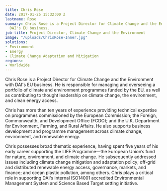 ```yaml
---
title: Chris Rose
date: 2017-01-25 15:32:00 Z
lastname: Rose
summary: Chris Rose is a Project Director for Climate Change and the Environment with
  DAI's EU business.
job-title: Project Director, Climate Change and the Environment
image: "/uploads/ChrisRose-Inner.jpg"
solutions:
- Environment
- Energy
- Climate Change Adaptation and Mitigation
regions:
- Worldwide
---
```


Chris Rose is a Project Director for Climate Change and the Environment with DAI's EU business. He is responsible for managing and overseeing a portfolio of climate and environment programmes funded by the EU, as well as contributing to thought leadership on climate change, the environment, and clean energy access. 

Chris has more than ten years of experience providing technical expertise on programmes commissioned by the European Commission; the Foreign, Commonwealth, and Development Office (FCDO); and the U.K. Department for Environment, Farming, and Rural Affairs. He also supports business development and programme management across climate change, environment, and renewable energy.

Chris possesses broad thematic experience, having spent five years of his early career supporting the LIFE Programme—the European Union’s fund for nature, environment, and climate change. He subsequently addressed issues including climate change mitigation and adaptation policy; off-grid and distributed renewable energy access, governance, markets, and finance; and ocean plastic pollution, among others. Chris plays a critical role in supporting DAI's internal ISO14001 accredited Environmental Management System and Science Based Target setting initiative. 